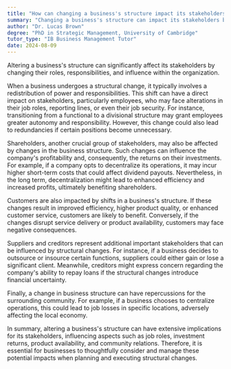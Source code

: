 ```yaml
---
title: "How can changing a business's structure impact its stakeholders?"
summary: "Changing a business's structure can impact its stakeholders by altering their roles, responsibilities, and influence within the organisation."
author: "Dr. Lucas Brown"
degree: "PhD in Strategic Management, University of Cambridge"
tutor_type: "IB Business Management Tutor"
date: 2024-08-09
---
```


Altering a business's structure can significantly affect its stakeholders by changing their roles, responsibilities, and influence within the organization.

When a business undergoes a structural change, it typically involves a redistribution of power and responsibilities. This shift can have a direct impact on stakeholders, particularly employees, who may face alterations in their job roles, reporting lines, or even their job security. For instance, transitioning from a functional to a divisional structure may grant employees greater autonomy and responsibility. However, this change could also lead to redundancies if certain positions become unnecessary.

Shareholders, another crucial group of stakeholders, may also be affected by changes in the business structure. Such changes can influence the company's profitability and, consequently, the returns on their investments. For example, if a company opts to decentralize its operations, it may incur higher short-term costs that could affect dividend payouts. Nevertheless, in the long term, decentralization might lead to enhanced efficiency and increased profits, ultimately benefiting shareholders.

Customers are also impacted by shifts in a business's structure. If these changes result in improved efficiency, higher product quality, or enhanced customer service, customers are likely to benefit. Conversely, if the changes disrupt service delivery or product availability, customers may face negative consequences.

Suppliers and creditors represent additional important stakeholders that can be influenced by structural changes. For instance, if a business decides to outsource or insource certain functions, suppliers could either gain or lose a significant client. Meanwhile, creditors might express concern regarding the company's ability to repay loans if the structural changes introduce financial uncertainty.

Finally, a change in business structure can have repercussions for the surrounding community. For example, if a business chooses to centralize operations, this could lead to job losses in specific locations, adversely affecting the local economy.

In summary, altering a business's structure can have extensive implications for its stakeholders, influencing aspects such as job roles, investment returns, product availability, and community relations. Therefore, it is essential for businesses to thoughtfully consider and manage these potential impacts when planning and executing structural changes.
    